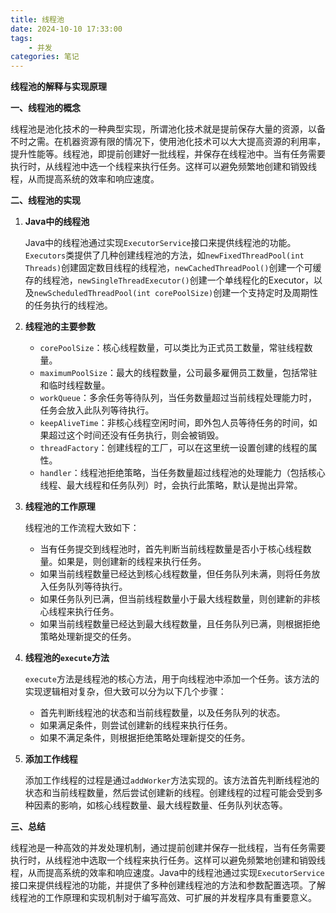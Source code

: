 ```yaml
---
title: 线程池 
date: 2024-10-10 17:33:00
tags:
	- 并发
categories: 笔记
---
```


**线程池的解释与实现原理**

**一、线程池的概念**

线程池是池化技术的一种典型实现，所谓池化技术就是提前保存大量的资源，以备不时之需。在机器资源有限的情况下，使用池化技术可以大大提高资源的利用率，提升性能等。线程池，即提前创建好一批线程，并保存在线程池中。当有任务需要执行时，从线程池中选一个线程来执行任务。这样可以避免频繁地创建和销毁线程，从而提高系统的效率和响应速度。

**二、线程池的实现**

1. **Java中的线程池**

   Java中的线程池通过实现`ExecutorService`接口来提供线程池的功能。`Executors`类提供了几种创建线程池的方法，如`newFixedThreadPool(int Threads)`创建固定数目线程的线程池，`newCachedThreadPool()`创建一个可缓存的线程池，`newSingleThreadExecutor()`创建一个单线程化的Executor，以及`newScheduledThreadPool(int corePoolSize)`创建一个支持定时及周期性的任务执行的线程池。

2. **线程池的主要参数**

   - `corePoolSize`：核心线程数量，可以类比为正式员工数量，常驻线程数量。
   - `maximumPoolSize`：最大的线程数量，公司最多雇佣员工数量，包括常驻和临时线程数量。
   - `workQueue`：多余任务等待队列，当任务数量超过当前线程处理能力时，任务会放入此队列等待执行。
   - `keepAliveTime`：非核心线程空闲时间，即外包人员等待任务的时间，如果超过这个时间还没有任务执行，则会被销毁。
   - `threadFactory`：创建线程的工厂，可以在这里统一设置创建的线程的属性。
   - `handler`：线程池拒绝策略，当任务数量超过线程池的处理能力（包括核心线程、最大线程和任务队列）时，会执行此策略，默认是抛出异常。

3. **线程池的工作原理**

   线程池的工作流程大致如下：

   - 当有任务提交到线程池时，首先判断当前线程数量是否小于核心线程数量。如果是，则创建新的线程来执行任务。
   - 如果当前线程数量已经达到核心线程数量，但任务队列未满，则将任务放入任务队列等待执行。
   - 如果任务队列已满，但当前线程数量小于最大线程数量，则创建新的非核心线程来执行任务。
   - 如果当前线程数量已经达到最大线程数量，且任务队列已满，则根据拒绝策略处理新提交的任务。

4. **线程池的`execute`方法**

   `execute`方法是线程池的核心方法，用于向线程池中添加一个任务。该方法的实现逻辑相对复杂，但大致可以分为以下几个步骤：

   - 首先判断线程池的状态和当前线程数量，以及任务队列的状态。
   - 如果满足条件，则尝试创建新的线程来执行任务。
   - 如果不满足条件，则根据拒绝策略处理新提交的任务。

5. **添加工作线程**

   添加工作线程的过程是通过`addWorker`方法实现的。该方法首先判断线程池的状态和当前线程数量，然后尝试创建新的线程。创建线程的过程可能会受到多种因素的影响，如核心线程数量、最大线程数量、任务队列状态等。

**三、总结**

线程池是一种高效的并发处理机制，通过提前创建并保存一批线程，当有任务需要执行时，从线程池中选取一个线程来执行任务。这样可以避免频繁地创建和销毁线程，从而提高系统的效率和响应速度。Java中的线程池通过实现`ExecutorService`接口来提供线程池的功能，并提供了多种创建线程池的方法和参数配置选项。了解线程池的工作原理和实现机制对于编写高效、可扩展的并发程序具有重要意义。